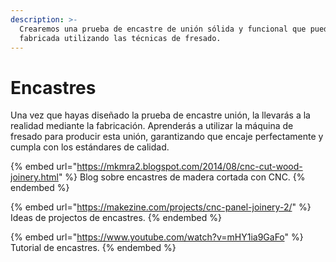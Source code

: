 ```yaml
---
description: >-
  Crearemos una prueba de encastre de unión sólida y funcional que pueda ser
  fabricada utilizando las técnicas de fresado.
---
```


# Encastres

Una vez que hayas diseñado la prueba de encastre unión, la llevarás a la realidad mediante la fabricación. Aprenderás a utilizar la máquina de fresado para producir esta unión, garantizando que encaje perfectamente y cumpla con los estándares de calidad.

{% embed url="https://mkmra2.blogspot.com/2014/08/cnc-cut-wood-joinery.html" %}
Blog sobre encastres de madera cortada con CNC.
{% endembed %}

{% embed url="https://makezine.com/projects/cnc-panel-joinery-2/" %}
Ideas de projectos de encastres.
{% endembed %}

{% embed url="https://www.youtube.com/watch?v=mHY1ia9GaFo" %}
Tutorial de encastres.
{% endembed %}


